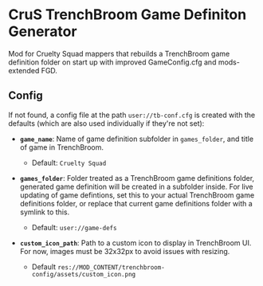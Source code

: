 # CruS TrenchBroom Game Definiton Generator

Mod for Cruelty Squad mappers that rebuilds a TrenchBroom game definition folder on start up with improved GameConfig.cfg and mods-extended FGD.

## Config

If not found, a config file at the path `user://tb-conf.cfg` is created with the defaults (which are also used individually if they're not set):

- **`game_name`**: Name of game definition subfolder in `games_folder`, and title of game in TrenchBroom.

  - Default: `Cruelty Squad`

- **`games_folder`**: Folder treated as a TrenchBroom game definitions folder, generated game definition will be created in a subfolder inside. For live updating of game defintions, set this to your actual TrenchBroom game definitions folder, or replace that current game definitions folder with a symlink to this.
  
  - Default: `user://game-defs`

- **`custom_icon_path`**: Path to a custom icon to display in TrenchBroom UI. For now, images must be 32x32px to avoid issues with resizing.
  
  - Default `res://MOD_CONTENT/trenchbroom-config/assets/custom_icon.png`
